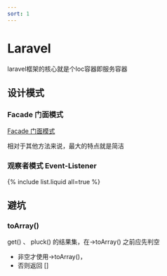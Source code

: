 ```yaml
---
sort: 1
---
```


# Laravel

laravel框架的核心就是个Ioc容器即服务容器



## 设计模式

### Facade 门面模式

[Facade 门面模式](./0-how.md#Facade门面) 

相对于其他方法来说，最大的特点就是简洁

### 观察者模式 Event-Listener


{% include list.liquid all=true %}

## 避坑
### toArray()

get() 、 pluck() 的结果集，在->toArray() 之前应先判空
* 非空才使用->toArray()，
* 否则返回 []
